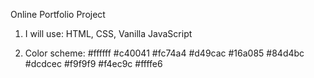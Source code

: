 Online Portfolio Project

1. I will use: HTML, CSS, Vanilla JavaScript

2. Color scheme:
   #ffffff
   #c40041
   #fc74a4
   #d49cac
   #16a085
   #84d4bc
   #dcdcec
   #f9f9f9
   #f4ec9c
   #ffffe6

